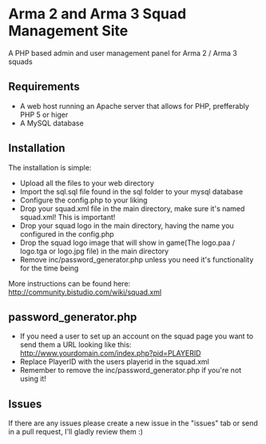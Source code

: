 Arma 2 and Arma 3 Squad Management Site
================================

A PHP based admin and user management panel for Arma 2 / Arma 3 squads


Requirements
--------------
- A web host running an Apache server that allows for PHP, prefferably PHP 5 or higer
- A MySQL database

Installation
--------------
The installation is simple:
- Upload all the files to your web directory
- Import the sql.sql file found in the sql folder to your mysql database
- Configure the config.php to your liking
- Drop your squad.xml file in the main directory, make sure it's named squad.xml! This is important!
- Drop your squad logo in the main directory, having the name you configured in the config.php
- Drop the squad logo image that will show in game(The logo.paa / logo.tga or logo.jpg file) in the main directory
- Remove inc/password_generator.php unless you need it's functionality for the time being

More instructions can be found here: http://community.bistudio.com/wiki/squad.xml 

password_generator.php
--------------
- If you need a user to set up an account on the squad page you want to send them a URL looking like this:
http://www.yourdomain.com/index.php?pid=PLAYERID
- Replace PlayerID with the users playerid in the squad.xml
- Remember to remove the inc/password_generator.php if you're not using it!

Issues
--------------
If there are any issues please create a new issue in the "issues" tab or send in a pull request, I'll gladly review them :)
